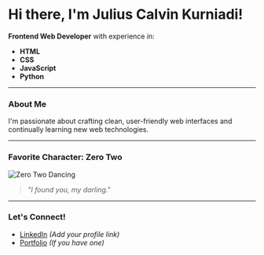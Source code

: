 # Hi there, I'm Julius Calvin Kurniadi!  

**Frontend Web Developer** with experience in:  
- **HTML**  
- **CSS**  
- **JavaScript**  
- **Python**  

---

### About Me
I'm passionate about crafting clean, user-friendly web interfaces and continually learning new web technologies.

---

### Favorite Character: Zero Two

![Zero Two Dancing](https://media.giphy.com/media/Q8I2Ppprx9h60/giphy.gif)

> *"I found you, my darling."*

---

### Let's Connect!
- [LinkedIn](https://www.linkedin.com/) *(Add your profile link)*
- [Portfolio](https://your-portfolio.com) *(If you have one)*
